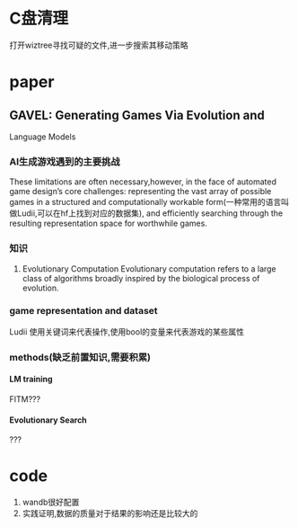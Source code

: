 # C盘清理
打开wiztree寻找可疑的文件,进一步搜索其移动策略

# paper
## GAVEL: Generating Games Via Evolution and
Language Models
### AI生成游戏遇到的主要挑战
These limitations are often necessary,however, in the face of automated game design’s core challenges: representing the vast array of possible games in a structured and computationally workable form(一种常用的语言叫做Ludii,可以在hf上找到对应的数据集), and efficiently searching through the resulting representation space for worthwhile games.
### 知识
1. Evolutionary Computation
Evolutionary computation refers to a large class of algorithms broadly inspired by the biological process of evolution.

### game representation and dataset
Ludii 使用关键词来代表操作,使用bool的变量来代表游戏的某些属性

### methods(缺乏前置知识,需要积累)
#### LM training
FITM???
#### Evolutionary Search
???

# code
1. wandb很好配置
2. 实践证明,数据的质量对于结果的影响还是比较大的